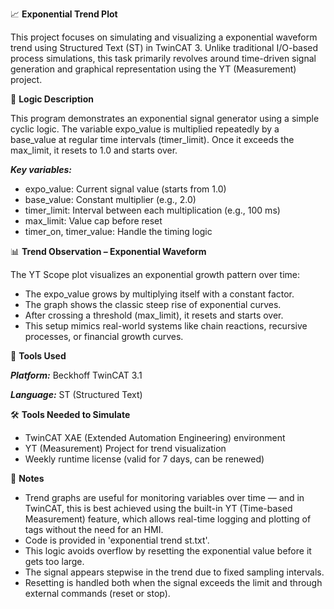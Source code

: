 📈 **Exponential Trend Plot**

This project focuses on simulating and visualizing a exponential waveform trend using Structured Text (ST) in TwinCAT 3. Unlike traditional I/O-based process simulations, this task primarily revolves around time-driven signal generation and graphical representation using the YT (Measurement) project.

🧩 **Logic Description**

This program demonstrates an exponential signal generator using a simple cyclic logic. The variable expo_value is multiplied repeatedly by a base_value at regular time intervals (timer_limit). Once it exceeds the max_limit, it resets to 1.0 and starts over.

_**Key variables:**_

- expo_value: Current signal value (starts from 1.0)
- base_value: Constant multiplier (e.g., 2.0)
- timer_limit: Interval between each multiplication (e.g., 100 ms)
- max_limit: Value cap before reset
- timer_on, timer_value: Handle the timing logic

📊 **Trend Observation – Exponential Waveform**

The YT Scope plot visualizes an exponential growth pattern over time:
- The expo_value grows by multiplying itself with a constant factor.
- The graph shows the classic steep rise of exponential curves.
- After crossing a threshold (max_limit), it resets and starts over.
- This setup mimics real-world systems like chain reactions, recursive processes, or financial growth curves.
  
🔧 **Tools Used**

_**Platform:**_ Beckhoff TwinCAT 3.1

_**Language:**_ ST (Structured Text)

🛠️ **Tools Needed to Simulate**

- TwinCAT XAE (Extended Automation Engineering) environment
- YT (Measurement) Project for trend visualization
- Weekly runtime license (valid for 7 days, can be renewed)
  
📌 **Notes**

- Trend graphs are useful for monitoring variables over time — and in TwinCAT, this is best achieved using the built-in YT (Time-based Measurement) feature, which allows real-time logging and plotting of tags without the need for an HMI.
- Code is provided in 'exponential trend st.txt'.
- This logic avoids overflow by resetting the exponential value before it gets too large.
- The signal appears stepwise in the trend due to fixed sampling intervals.
- Resetting is handled both when the signal exceeds the limit and through external commands (reset or stop).
